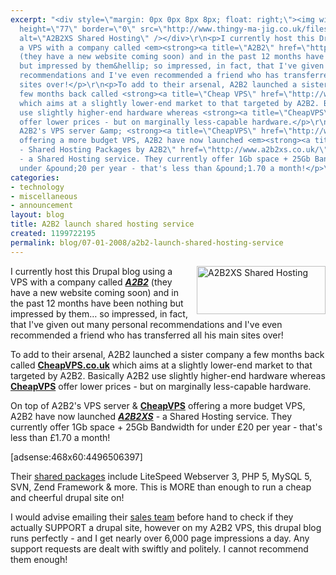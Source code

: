 ```yaml
---
excerpt: "<div style=\"margin: 0px 0px 8px 8px; float: right;\"><img width=\"206\"
  height=\"77\" border=\"0\" src=\"http://www.thingy-ma-jig.co.uk/files/a2b2xs.png\"
  alt=\"A2B2XS Shared Hosting\" /></div>\r\n<p>I currently host this Drupal blog using
  a VPS with a company called <em><strong><a title=\"A2B2\" href=\"http://www.a2b2.com/index.php?act=idx\">A2B2</a></strong></em>
  (they have a new website coming soon) and in the past 12 months have been nothing
  but impressed by them&hellip; so impressed, in fact, that I've given out many personal
  recommendations and I've even recommended a friend who has transferred all his main
  sites over!</p>\r\n<p>To add to their arsenal, A2B2 launched a sister company a
  few months back called <strong><a title=\"Cheap VPS\" href=\"http://www.cheapvps.co.uk/\">CheapVPS.co.uk</a></strong>
  which aims at a slightly lower-end market to that targeted by A2B2. Basically A2B2
  use slightly higher-end hardware whereas <strong><a title=\"CheapVPS\" href=\"http://www.cheapvps.co.uk/\">CheapVPS</a></strong>
  offer lower prices - but on marginally less-capable hardware.</p>\r\n<p>On top of
  A2B2's VPS server &amp; <strong><a title=\"CheapVPS\" href=\"http://www.cheapvps.co.uk/\">CheapVPS</a></strong>
  offering a more budget VPS, A2B2 have now launched <em><strong><a title=\"A2B2XS
  - Shared Hosting Packages by A2B2\" href=\"http://www.a2b2xs.co.uk/\">A2B2XS</a></strong></em>
  - a Shared Hosting service. They currently offer 1Gb space + 25Gb Bandwidth for
  under &pound;20 per year - that's less than &pound;1.70 a month!</p>\r\n"
categories:
- technology
- miscellaneous
- announcement
layout: blog
title: A2B2 launch shared hosting service
created: 1199722195
permalink: blog/07-01-2008/a2b2-launch-shared-hosting-service
---
```

<div style="margin: 0px 0px 8px 8px; float: right;"><img width="206" height="77" border="0" src="http://www.thingy-ma-jig.co.uk/files/a2b2xs.png" alt="A2B2XS Shared Hosting" /></div>
<p>I currently host this Drupal blog using a VPS with a company called <em><strong><a title="A2B2" href="http://www.a2b2.com/index.php?act=idx">A2B2</a></strong></em> (they have a new website coming soon) and in the past 12 months have been nothing but impressed by them&hellip; so impressed, in fact, that I've given out many personal recommendations and I've even recommended a friend who has transferred all his main sites over!</p>
<p>To add to their arsenal, A2B2 launched a sister company a few months back called <strong><a title="Cheap VPS" href="http://www.cheapvps.co.uk/">CheapVPS.co.uk</a></strong> which aims at a slightly lower-end market to that targeted by A2B2. Basically A2B2 use slightly higher-end hardware whereas <strong><a title="CheapVPS" href="http://www.cheapvps.co.uk/">CheapVPS</a></strong> offer lower prices - but on marginally less-capable hardware.</p>
<p>On top of A2B2's VPS server &amp; <strong><a title="CheapVPS" href="http://www.cheapvps.co.uk/">CheapVPS</a></strong> offering a more budget VPS, A2B2 have now launched <em><strong><a title="A2B2XS - Shared Hosting Packages by A2B2" href="http://www.a2b2xs.co.uk/">A2B2XS</a></strong></em> - a Shared Hosting service. They currently offer 1Gb space + 25Gb Bandwidth for under &pound;20 per year - that's less than &pound;1.70 a month!</p>
<!--break-->
<p>[adsense:468x60:4496506397]</p>
<p>Their <a title="Shared Hosting packages offered by A2B2XS" href="http://www.a2b2xs.co.uk/hosting">shared packages</a> include LiteSpeed Webserver 3, PHP 5, MySQL 5, SVN, Zend Framework &amp; more. This is MORE than enough to run a cheap and cheerful drupal site on!</p>
<p>I would advise emailing their <a title="A2B2XS Hosting Enquiry" href="mailto:sales@a2b2xs.co.uk?subject=Hosting%20Enquiry">sales team</a> before hand to check if they actually SUPPORT a drupal site, however on my A2B2 VPS, this drupal blog runs perfectly - and I get nearly over 6,000 page impressions a day. Any support requests are dealt with swiftly and politely. I cannot recommend them enough!</p>
